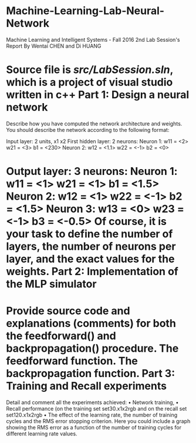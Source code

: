 # Machine-Learning-Lab-Neural-Network
Machine Learning and Intelligent Systems - Fall 2016
2nd Lab Session's Report
By Wentai CHEN and Di HUANG

Source file is *src/LabSession.sln*, which is a project of visual studio written in c++
Part 1: Design a neural network<br>
=========
Describe how you have computed the network architecture and weights. 
You should describe the network according to the following format: 

Input layer:  2 units, x1   x2
First hidden layer:
    2 neurons:
	Neuron 1: w11 = <2>
                  w21 = <3>
                  b1 = <230>
	Neuron 2: w12 = <1.1>
                  w22 = <-1>
                  b2 = <0>
	
Output layer:
    3 neurons:
	Neuron 1: w11 = <1>
                  w21 = <1>
                  b1 = <1.5>
	Neuron 2: w12 = <1>
                  w22 = <-1>
                  b2 = <1.5>
	Neuron 3: w13 = <0>
                  w23 = <-1>
                  b3 = <-0.5>
Of course, it is your task to define the number of layers, the number of neurons per layer, and the exact values for the weights. 
Part 2: Implementation of the MLP simulator<br>
=======
Provide source code and explanations (comments) for both the feedforward() and backpropagation() procedure. 
The feedforward function.
The backpropagation function.
Part 3: Training and Recall experiments<br>
=======
Detail and comment all the experiments achieved: 
•	Network training, 
•	Recall performance (on the training set set30.x1x2rgb and on the recall set set120.x1x2rgb 
•	The effect of the learning rate, the number of training cycles and the RMS error stopping criterion. Here you could include a graph showing the RMS error as a function of the number of training cycles for different learning rate values. 
